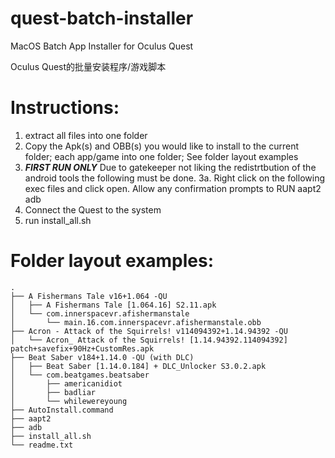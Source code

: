 # quest-batch-installer
MacOS Batch App Installer for Oculus Quest

Oculus Quest的批量安装程序/游戏脚本

# Instructions:

1. extract all files into one folder
2. Copy the Apk(s) and OBB(s) you would like to install to the current folder; each app/game into one folder; See folder layout examples
3. ***FIRST RUN ONLY*** Due to gatekeeper not liking the redistrtbution of the android tools the following must be done.
    3a. Right click on the following exec files and click open. Allow any confirmation prompts to RUN
        aapt2
        adb
4. Connect the Quest to the system
5. run install_all.sh

# Folder layout examples:

```
.
├── A Fishermans Tale v16+1.064 -QU
│   ├── A Fishermans Tale [1.064.16] S2.11.apk
│   └── com.innerspacevr.afishermanstale
│       └── main.16.com.innerspacevr.afishermanstale.obb
├── Acron - Attack of the Squirrels! v114094392+1.14.94392 -QU
│   └── Acron_ Attack of the Squirrels! [1.14.94392.114094392] patch+savefix+90Hz+CustomRes.apk
├── Beat Saber v184+1.14.0 -QU (with DLC)
│   ├── Beat Saber [1.14.0.184] + DLC_Unlocker S3.0.2.apk
│   └── com.beatgames.beatsaber
│       ├── americanidiot
│       ├── badliar
│       └── whilewereyoung
├── AutoInstall.command
├── aapt2
├── adb
├── install_all.sh
└── readme.txt
```
